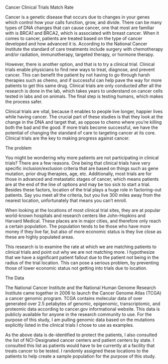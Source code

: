 Cancer Clinical Trials Match Rate

Cancer is a genetic disease that occurs due to changes in your genes which control how your calls function, grow, and divide. There can be many types of DNA changes that can cause cancer, one that most are familiar with is BRCA1 and BRCA2, which is associated with breast cancer. When it comes to cancer, patients are treated based on the type of cancer developed and how advanced it is. According to the National Cancer Institute  the standard of care treatments include surgery with chemotherapy and/or radiation, immunotherapy, targeted therapy, or hormone therapy. 

However, there is another option, and that is to try a clinical trial. Clinical trials enable physicians to find new ways to treat, diagnose, and prevent cancer. This can benefit the patient by not having to go through harsh therapies such as chemo, and if successful can help pave the way for more patients to get this same drug. Clinical trials are only conducted after all the research is done in the lab, which takes years to understand on cancer cells tested in labs and on animals. The final step is testing humans, which makes the process safer. 

Clinical trials are vital, because it enables to people live longer, happier lives while having cancer. The crucial part of these studies is that they look at the change in the DNA and target that, as oppose to chemo where you’re killing both the bad and the good. If more trials become successful, we have the potential of changing the standard of care to targeting cancer at its core. Clinical trials are the key to making progress against cancer.

The problem 

You might be wondering why more patients are not participating in clinical trials? There are a few reasons. One being that clinical trials have very specific inclusion/exclusion criteria that are based on things such as gene mutation, prior drug therapies, age, etc. Additionally, most trials are for those in advanced and metastatic stages of cancer, which means patients are at the end of the line of options and may be too sick to start a trial. Besides these factors, location of the trial plays a huge role in factoring-out patients. Say you meet all the criteria, but you live 300 miles away from the nearest location, unfortunately that means you can’t enroll. 

When looking at the locations of most clinical trial sites, they are at popular world-known hospitals and research centers like John-Hopkins and Harvard Medical. These places are in major cities, and therefore only reach a certain population. The population tends to be those who have more money if they live far, but also of more economic status is they live close as these are highly populated areas. 

This research is to examine the rate at which we are matching patients to clinical trials and point out why we are not matching more. I hypothesize that we have a significant patient fallout due to the patient not being in the radius of the trial location. This can pose a serious problem, by preventing those of lower economic status not getting into trials due to location. 

The Data 

The National Cancer Institute and the National Human Genome Research Institute came together in 2006 to launch the Cancer Genome Atlas (TCGA) a cancer genomic program. TCGA contains molecular data of over generated over 2.5 petabytes of genomic, epigenomic, transcriptomic, and proteomic data according to cancer.gov informational website.  This data is publicly available for anyone in the research community to use. For the purpose of this study, I am pulling genomic data based on the mutations explicitly listed in the clinical trials I chose to use as examples. 

As the above data is de-identified to protect the patients, I also consulted the list of NCI-Designated cancer centers and patient centers by state. I consulted this list as patients would have to be currently at a facility that treats cancer to be tested. I randomly assigned these locations to the patients to help create a sample population for the purpose of this study. 



















